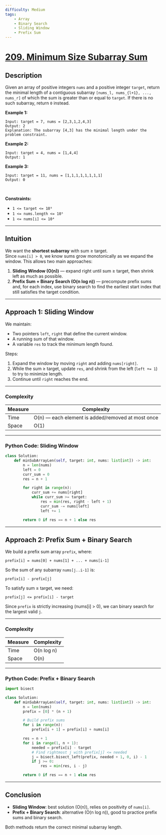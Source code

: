 ```yaml
---
difficulty: Medium
tags:
    - Array
    - Binary Search
    - Sliding Window
    - Prefix Sum
---
```


<!-- problem:start -->

# [209. Minimum Size Subarray Sum](https://leetcode.com/problems/minimum-size-subarray-sum/description/)

## Description

Given an array of positive integers `nums` and a positive integer `target`, return the minimal length of a contiguous subarray `[nums_l, nums_{l+1}, ..., nums_r]` of which the sum is greater than or equal to `target`. If there is no such subarray, return `0` instead.

**Example 1:**

```
Input: target = 7, nums = [2,3,1,2,4,3]
Output: 2
Explanation: The subarray [4,3] has the minimal length under the problem constraint.
```

**Example 2:**

```
Input: target = 4, nums = [1,4,4]
Output: 1
```

**Example 3:**

```
Input: target = 11, nums = [1,1,1,1,1,1,1,1]
Output: 0
```

<p>&nbsp;</p>
<p><strong>Constraints:</strong></p>

- `1 <= target <= 10⁹`
- `1 <= nums.length <= 10⁵`
- `1 <= nums[i] <= 10⁴`

---

## Intuition

We want the **shortest subarray** with sum ≥ target.  
Since `nums[i] > 0`, we know sums grow monotonically as we expand the window. This allows two main approaches:

1. **Sliding Window (O(n))** — expand right until sum ≥ target, then shrink left as much as possible.  
2. **Prefix Sum + Binary Search (O(n log n))** — precompute prefix sums and, for each index, use binary search to find the earliest start index that still satisfies the target condition.

---

## Approach 1: Sliding Window

We maintain:

- Two pointers `left`, `right` that define the current window.
- A running sum of that window.
- A variable `res` to track the minimum length found.

Steps:
1. Expand the window by moving `right` and adding `nums[right]`.
2. While the sum ≥ target, update `res`, and shrink from the left (`left += 1`) to try to minimize length.
3. Continue until `right` reaches the end.

---

### Complexity

| Measure | Complexity |
|---------|-------------|
| Time    | O(n) — each element is added/removed at most once |
| Space   | O(1) |

---

### Python Code: Sliding Window

```python
class Solution:
    def minSubArrayLen(self, target: int, nums: list[int]) -> int:
        n = len(nums)
        left = 0
        curr_sum = 0
        res = n + 1

        for right in range(n):
            curr_sum += nums[right]
            while curr_sum >= target:
                res = min(res, right - left + 1)
                curr_sum -= nums[left]
                left += 1

        return 0 if res == n + 1 else res
```

---

## Approach 2: Prefix Sum + Binary Search

We build a prefix sum array `prefix`, where:

```
prefix[i] = nums[0] + nums[1] + ... + nums[i-1]
```

So the sum of any subarray `nums[j..i-1]` is:

```
prefix[i] - prefix[j]
```

To satisfy sum ≥ target, we need:

```
prefix[j] <= prefix[i] - target
```

Since `prefix` is strictly increasing (nums[i] > 0), we can binary search for the largest valid `j`.

---

### Complexity

| Measure | Complexity |
|---------|-------------|
| Time    | O(n log n) |
| Space   | O(n)       |

---

### Python Code: Prefix + Binary Search

```python
import bisect

class Solution:
    def minSubArrayLen(self, target: int, nums: list[int]) -> int:
        n = len(nums)
        prefix = [0] * (n + 1)

        # Build prefix sums
        for i in range(n):
            prefix[i + 1] = prefix[i] + nums[i]

        res = n + 1
        for i in range(1, n + 1):
            needed = prefix[i] - target
            # Find rightmost j with prefix[j] <= needed
            j = bisect.bisect_left(prefix, needed + 1, 0, i) - 1
            if j >= 0:
                res = min(res, i - j)

        return 0 if res == n + 1 else res
```

---

## Conclusion

- **Sliding Window**: best solution (O(n)), relies on positivity of `nums[i]`.  
- **Prefix + Binary Search**: alternative (O(n log n)), good to practice prefix sums and binary search.  

Both methods return the correct minimal subarray length.
